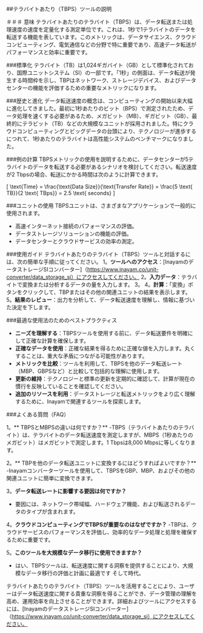 ##テラバイトあたり（TBPS）ツールの説明

＃＃＃ 意味
テラバイトあたりのテラバイト（TBPS）は、データ転送または処理速度の速度を定量化する測定単位です。これは、1秒で1テラバイトのデータを転送する機能を表しています。このメトリックは、データサイエンス、クラウドコンピューティング、電気通信などの分野で特に重要であり、高速データ転送がパフォーマンスと効率に重要です。

###標準化
テラバイト（TB）は1,024ギガバイト（GB）として標準化されており、国際ユニットシステム（SI）の一部です。「1秒」の側面は、データ転送が発生する時間枠を示し、TBPはネットワーク、ストレージデバイス、およびデータセンターの機能を評価するための重要なメトリックになります。

###歴史と進化
データ転送速度の概念は、コンピューティングの開始以来大幅に進化してきました。最初に1秒あたりのビット（BPS）で測定されたため、データ処理を速くする必要があるため、メガビット（MB）、ギガビット（GB）、最終的にテラビット（TB）などの大規模なユニットが採用されました。特にクラウドコンピューティングとビッグデータの台頭により、テクノロジーが進歩するにつれて、1秒あたりのテラバイトは高性能システムのベンチマークになりました。

###例の計算
TBPSメトリックの使用を説明するために、データセンターが5テラバイトのデータを転送する必要があるシナリオを検討してください。転送速度が2 Tbpsの場合、転送にかかる時間は次のように計算できます。

\[ \text{Time} = \frac{\text{Data Size}}{\text{Transfer Rate}} = \frac{5 \text{ TB}}{2 \text{ TBps}} = 2.5 \text{ seconds} \]

###ユニットの使用
TBPSユニットは、さまざまなアプリケーションで一般的に使用されます。
- 高速インターネット接続のパフォーマンスの評価。
- データストレージソリューションの機能の評価。
- データセンターとクラウドサービスの効率の測定。

###使用ガイド
テラバイトあたりのテラバイト（TBPS）ツールと対話するには、次の簡単な手順に従ってください。
1。**ツールへのアクセス**：[InayamのデータストレージSIコンバーター]（https://www.inayam.co/unit-converter/data_storage_si）にアクセスしてください。
2。**入力データ**：テラバイトで変換または分析するデータの量を入力します。
3。
4。**計算**：「変換」ボタンをクリックして、TBPまたはその他の関連ユニットの結果を表示します。
5。**結果のレビュー**：出力を分析して、データ転送速度を理解し、情報に基づいた決定を下します。

###最適な使用法のためのベストプラクティス
-  **ニーズを理解する**：TBPSツールを使用する前に、データ転送要件を明確にして正確な計算を確保します。
-  **正確なデータを使用**：正確な結果を得るために正確な値を入力します。丸くすることは、重大な矛盾につながる可能性があります。
-  **メトリックを比較**：ツールを利用して、TBPSを他のデータ転送レート（MBP、GBPSなど）と比較して包括的な理解に使用します。
-  **更新の維持**：テクノロジーと標準の更新を定期的に確認して、計算が現在の慣行を反映していることを確認してください。
-  **追加のリソースを利用**：データストレージと転送メトリックをより広く理解するために、Inayamで関連するツールを探索します。

###よくある質問（FAQ）

1。** TBPSとMBPSの違いは何ですか？**
-TBPS（テラバイトあたりのテラバイト）は、テラバイトのデータ転送速度を測定しますが、MBPS（1秒あたりのメガビット）はメガビットで測定します。1 Tbpsは8,000 Mbpsに等しくなります。

2。** TBPを他のデータ転送ユニットに変換するにはどうすればよいですか？**
-Inayamコンバーターツールを使用して、TBPSをGBP、MBP、およびその他の関連ユニットに簡単に変換できます。

3。**データ転送レートに影響する要因は何ですか？**
- 要因には、ネットワーク帯域幅、ハードウェア機能、および転送されるデータのタイプが含まれます。

4。**クラウドコンピューティングでTBPSが重要なのはなぜですか？**
-TBPは、クラウドサービスのパフォーマンスを評価し、効率的なデータ処理と処理を確保するために重要です。

5。**このツールを大規模なデータ移行に使用できますか？**
- はい、TBPSツールは、転送速度に関する洞察を提供することにより、大規模なデータ移行の評価と計画に最適です そして時代。

テラバイトあたりのテラバイト（TBPS）ツールを活用することにより、ユーザーはデータ転送速度に関する貴重な洞察を得ることができ、データ管理の理解を高め、運用効率を向上させることができます。詳細およびツールにアクセスするには、[InayamのデータストレージSIコンバーター]（https://www.inayam.co/unit-converter/data_storage_si）にアクセスしてください。